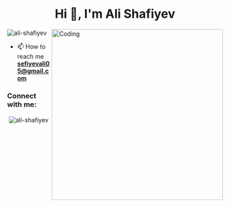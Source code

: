 
<h1 align="center">Hi 👋, I'm Ali Shafiyev</h1>
<image align="right" alt="Coding" width="400" src="https://outlane.co/now/new-shot-programmer-animation/"
<p align="left"> <img src="https://komarev.com/ghpvc/?username=ali-shafiyev&label=Profile%20views&color=0e75b6&style=flat" alt="ali-shafiyev" /> </p>

- 📫 How to reach me **sefiyevali05@gmail.com**

<h3 align="left">Connect with me:</h3>
<p align="left">
</p>

<p>&nbsp;<img align="center" src="https://github-readme-stats.vercel.app/api?username=ali-shafiyev&show_icons=true&locale=en" alt="ali-shafiyev" /></p>
